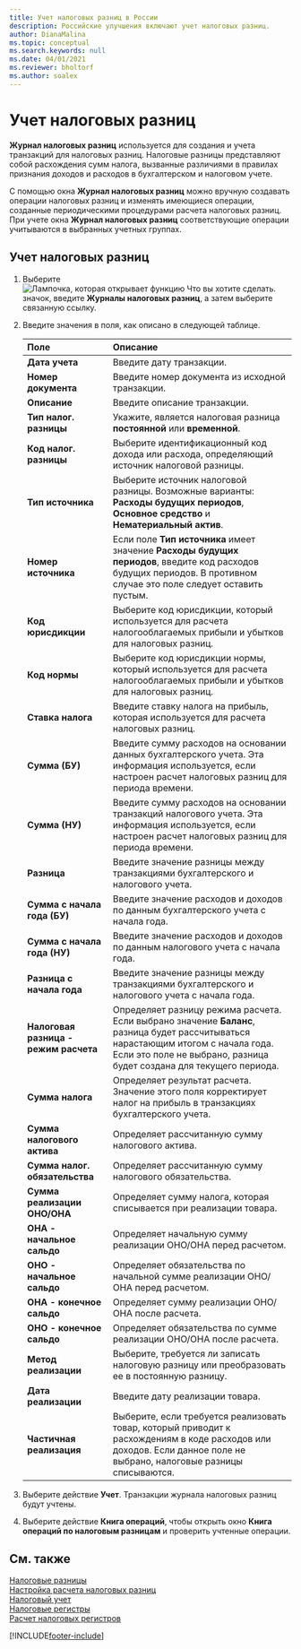 ```yaml
---
title: Учет налоговых разниц в России
description: Российские улучшения включают учет налоговых разниц.
author: DianaMalina
ms.topic: conceptual
ms.search.keywords: null
ms.date: 04/01/2021
ms.reviewer: bholtorf
ms.author: soalex
---
```


# <a name="post-tax-differences"></a>Учет налоговых разниц

**Журнал налоговых разниц** используется для создания и учета транзакций для налоговых разниц. Налоговые разницы представляют собой расхождения сумм налога, вызванные различиями в правилах признания доходов и расходов в бухгалтерском и налоговом учете.

С помощью окна **Журнал налоговых разниц** можно вручную создавать операции налоговых разниц и изменять имеющиеся операции, созданные периодическими процедурами расчета налоговых разниц. При учете окна **Журнал налоговых разниц** соответствующие операции учитываются в выбранных учетных группах.

## <a name="to-post-tax-differences"></a>Учет налоговых разниц

1. Выберите ![Лампочка, которая открывает функцию Что вы хотите сделать.](../../media/ui-search/search_small.png "Что вы хотите сделать") значок, введите **Журналы налоговых разниц**, а затем выберите связанную ссылку.

2. Введите значения в поля, как описано в следующей таблице.

   | Поле                    | Описание                                                  |
   | :----------------------- | :----------------------------------------------------------- |
   | **Дата учета**         | Введите дату транзакции.                                  |
   | **Номер документа**         | Введите номер документа из исходной транзакции.       |
   | **Описание**          | Введите описание транзакции.                     |
   | **Тип налог. разницы**       | Укажите, является налоговая разница **постоянной** или **временной**. |
   | **Код налог. разницы**       | Выберите идентификационный код дохода или расхода, определяющий источник налоговой разницы. |
   | **Тип источника**          | Выберите источник налоговой разницы. Возможные варианты: **Расходы будущих периодов**, **Основное средство** и **Нематериальный актив**. |
   | **Номер источника**           | Если поле **Тип источника** имеет значение **Расходы будущих периодов**, введите код расходов будущих периодов.  В противном случае это поле следует оставить пустым. |
   | **Код юрисдикции**    | Выберите код юрисдикции, который используется для расчета налогооблагаемых прибыли и убытков для налоговых разниц. |
   | **Код нормы**            | Выберите код юрисдикции нормы, который используется для расчета налогооблагаемых прибыли и убытков для налоговых разниц. |
   | **Ставка налога**           | Введите ставку налога на прибыль, которая используется для расчета налоговых разниц. |
   | **Сумма (БУ)**        | Введите сумму расходов на основании данных бухгалтерского учета. Эта информация используется, если настроен расчет налоговых разниц для периода времени. |
   | **Сумма (НУ)**         | Введите сумму расходов на основании транзакций налогового учета. Эта информация используется, если настроен расчет налоговых разниц для периода времени. |
   | **Разница**           | Введите значение разницы между транзакциями бухгалтерского и налогового учета. |
   | **Сумма с начала года (БУ)**    | Введите значение расходов и доходов по данным бухгалтерского учета с начала года. |
   | **Сумма с начала года (НУ)**     | Введите значение расходов и доходов по данным налогового учета с начала года. |
   | **Разница с начала года**       | Введите значение разницы между транзакциями бухгалтерского и налогового учета с начала года. |
   | **Налоговая разница - режим расчета** | Определяет разницу режима расчета. Если выбрано значение **Баланс**, разница будет рассчитываться нарастающим итогом с начала года. Если это поле не выбрано, разница будет создана для текущего периода. |
   | **Сумма налога**           | Определяет результат расчета. Значение этого поля корректирует налог на прибыль в транзакциях бухгалтерского учета. |
   | **Сумма налогового актива**     | Определяет рассчитанную сумму налогового актива.                   |
   | **Сумма налог. обязательства** | Определяет рассчитанную сумму налогового обязательства.               |
   | **Сумма реализации ОНО/ОНА**  | Определяет сумму налога, которая списывается при реализации товара. |
   | **ОНА - начальное сальдо** | Определяет начальную сумму реализации ОНО/ОНА перед расчетом.  |
   | **ОНО - начальное сальдо** | Определяет обязательства по начальной сумме реализации ОНО/ОНА перед расчетом. |
   | **ОНА - конечное сальдо**   | Определяет сумму реализации ОНО/ОНА после расчета.            |
   | **ОНО - конечное сальдо**   | Определяет обязательства по сумме реализации ОНО/ОНА после расчета.  |
   | **Метод реализации**        | Выберите, требуется ли записать налоговую разницу или преобразовать ее в постоянную разницу. |
   | **Дата реализации**        | Введите дату реализации товара.                       |
   | **Частичная реализация**     | Выберите, если требуется реализовать товар, который приводит к расхождениям в коде расходов или доходов. Если данное поле не выбрано, налоговые разницы списываются. |

3. Выберите действие **Учет**. Транзакции журнала налоговых разниц будут учтены.

4. Выберите действие **Книга операций**, чтобы открыть окно **Книга операций по налоговым разницам** и проверить учтенные операции.

## <a name="see-also"></a>См. также

[Налоговые разницы](Tax-Differences.md)  
[Настройка расчета налоговых разниц](Setting-up-Tax-Difference-Calculation.md)  
[Налоговый учет](Tax-Accounting.md)  
[Налоговые регистры](Tax-Registers.md)  
[Расчет налоговых регистров](How-to-Create-Tax-Registers.md)  


[!INCLUDE[footer-include](../../includes/footer-banner.md)]

